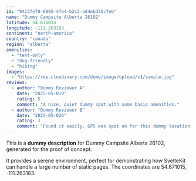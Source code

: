 ```yaml
---
id: "9413fe70-6895-4fe4-b2c2-a84ebd35c7eb"
name: "Dummy Campsite Alberta 26102"
latitude: 54.671015
longitude: -111.263183
continent: "north-america"
country: "canada"
region: "alberta"
amenities:
  - "tent-only"
  - "dog-friendly"
  - "hiking"
images:
  - "https://res.cloudinary.com/demo/image/upload/v1/sample.jpg"
reviews:
  - author: "Dummy Reviewer A"
    date: "2025-05-019"
    rating: 5
    comment: "A nice, quiet dummy spot with some basic amenities."
  - author: "Dummy Reviewer B"
    date: "2025-05-026"
    rating: 3
    comment: "Found it easily. GPS was spot on for this dummy location."
---
```


This is a **dummy description** for Dummy Campsite Alberta 26102, generated for the proof of concept.

It provides a serene environment, perfect for demonstrating how SvelteKit can handle a large number of static pages. The coordinates are 54.671015, -111.263183.

